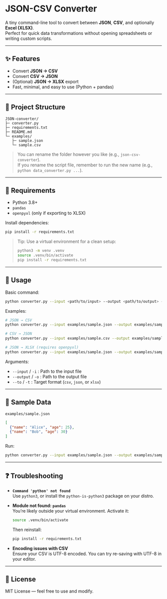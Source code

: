 # JSON-CSV Converter

A tiny command-line tool to convert between **JSON**, **CSV**, and optionally **Excel (XLSX)**.  
Perfect for quick data transformations without opening spreadsheets or writing custom scripts.

---

## ✨ Features
- Convert **JSON → CSV**
- Convert **CSV → JSON**
- (Optional) **JSON → XLSX** export
- Fast, minimal, and easy to use (Python + pandas)

---

## 📁 Project Structure

```
JSON-converter/
├─ converter.py
├─ requirements.txt
├─ README.md
└─ examples/
   ├─ sample.json
   └─ sample.csv
```

> You can rename the folder however you like (e.g., `json-csv-converter`).  
> If you rename the script file, remember to run the new name (e.g., `python data_converter.py ...`).

---

## 🧰 Requirements
- Python 3.8+
- `pandas`
- `openpyxl` (only if exporting to XLSX)

Install dependencies:
```bash
pip install -r requirements.txt
```

> Tip: Use a virtual environment for a clean setup:
> ```bash
> python3 -m venv .venv
> source .venv/bin/activate
> pip install -r requirements.txt
> ```

---

## 🚀 Usage

Basic command:
```bash
python converter.py --input <path/to/input> --output <path/to/output> --to <csv|json|xlsx>
```

Examples:
```bash
# JSON → CSV
python converter.py --input examples/sample.json --output examples/sample.csv --to csv

# CSV → JSON
python converter.py --input examples/sample.csv --output examples/sample.json --to json

# JSON → XLSX (requires openpyxl)
python converter.py --input examples/sample.json --output examples/sample.xlsx --to xlsx
```

Arguments:
- `--input` / `-i`  : Path to the input file  
- `--output` / `-o` : Path to the output file  
- `--to` / `-t`     : Target format (`csv`, `json`, or `xlsx`)

---

## 🧪 Sample Data

`examples/sample.json`
```json
[
  {"name": "Alice", "age": 25},
  {"name": "Bob", "age": 30}
]
```

Run:
```bash
python converter.py --input examples/sample.json --output examples/sample.csv --to csv
```

---

## ❓ Troubleshooting

- **`Command 'python' not found`**  
  Use `python3`, or install the `python-is-python3` package on your distro.

- **Module not found: `pandas`**  
  You’re likely outside your virtual environment. Activate it:
  ```bash
  source .venv/bin/activate
  ```
  Then reinstall:
  ```bash
  pip install -r requirements.txt
  ```

- **Encoding issues with CSV**  
  Ensure your CSV is UTF-8 encoded. You can try re-saving with UTF-8 in your editor.

---

## 🪪 License
MIT License — feel free to use and modify.
